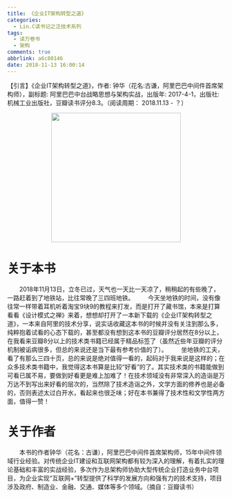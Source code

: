 ```yaml
---
title: 《企业IT架构转型之道》
categories:
  - Lin.C读书记之泛技术系列
tags:
  - 读万卷书
  - 架构
comments: true
abbrlink: a6c80146
date: 2018-11-13 16:00:14
---
```

【引言】《企业IT架构转型之道》，作者: 钟华（花名:古谦，阿里巴巴中间件首席架构师），副标题: 阿里巴巴中台战略思想与架构实战，出版年: 2017-4-1，出版社: 机械工业出版社，豆瓣读书评分8.3。（阅读周期： 2018.11.13 - ？）
<div align=center><img src="http://pm4hdun71.bkt.clouddn.com/img/2018/2018-11-13-01.jpg" width="300"/></div>
<!-- more -->

# 关于本书
&emsp;&emsp;2018年11月13日，立冬已过，天气也一天比一天凉了，稍稍起的有些晚了，一路赶着到了地铁站，比往常晚了三四班地铁。
&emsp;&emsp;今天坐地铁的时间，没有像往常一样带着耳机听着淘宝9块9的教程来打发，而是打开了藏书馆，本来是打算看看《设计模式之禅》来着，想想却打开了一本新下载的《企业IT架构转型之道》，一本来自阿里的技术分享，说实话收藏这本书的时候并没有关注到那么多，纯粹抱着试看的心态下载的，甚至都没有想到这本书的豆瓣评分居然在8分以上，在我看来豆瓣8分以上的技术类书籍已经属于精品标签了（虽然近些年豆瓣的评分机制被诟病很多，但总的来说还是当下最有参考价值的了）。
&emsp;&emsp;坐地铁的工夫，看了有那么三四十页，总的来说是绝对值得一看的，起码对于我来说是这样的；在众多技术类书籍中，我觉得这本书算是比较“好看”的了。其实技术类的书籍能做到可看已属不易，要做到好看更是难上加难了！在技术领域没有非常深入的造诣是万万达不到写出来好看的层次的，当然除了技术造诣之外，文学方面的修养也是必备的，否则表述太过白开水，看起来也很乏味；好在本书兼得了技术性和文学性两方面，值得一赞！

# 关于作者
&emsp;&emsp;本书的作者钟华（花名：古谦），阿里巴巴中间件首席架构师，15年中间件领域行业经验。对传统企业IT建设和互联网架构都有较为深入的理解，有着扎实的理论基础和丰富的实战经验，多次作为总架构师协助大型传统企业打造业务中台项目，为企业实现“互联网+”转型提供了科学的发展方向和强有力的技术支持，项目涉及政府、制造业、金融、交通、媒体等多个领域。（摘自：豆瓣读书）